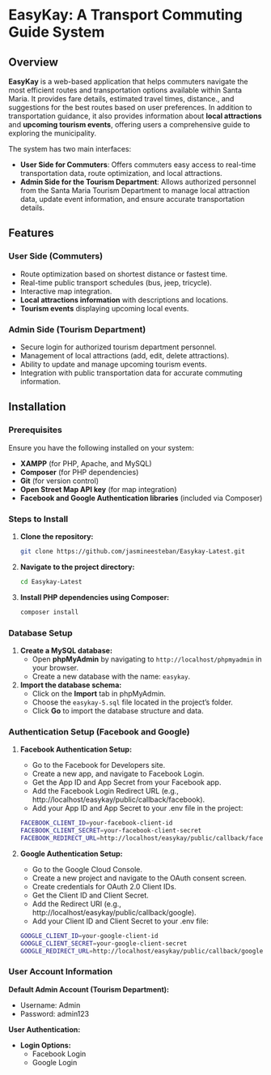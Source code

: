 # EasyKay: A Transport Commuting Guide System

## Overview

**EasyKay** is a web-based application that helps commuters navigate the most efficient routes and transportation options available within Santa Maria.
It provides fare details, estimated travel times, distance., and suggestions for the best routes based on user preferences.
In addition to transportation guidance, it also provides information about **local attractions** and **upcoming tourism events**, offering users a comprehensive guide to exploring the municipality.

The system has two main interfaces:

- **User Side for Commuters**: Offers commuters easy access to real-time transportation data, route optimization, and local attractions.
- **Admin Side for the Tourism Department**: Allows authorized personnel from the Santa Maria Tourism Department to manage local attraction data, update event information, and ensure accurate transportation details.

## **Features**

### **User Side (Commuters)**

- Route optimization based on shortest distance or fastest time.
- Real-time public transport schedules (bus, jeep, tricycle).
- Interactive map integration.
- **Local attractions information** with descriptions and locations.
- **Tourism events** displaying upcoming local events.

### **Admin Side (Tourism Department)**

- Secure login for authorized tourism department personnel.
- Management of local attractions (add, edit, delete attractions).
- Ability to update and manage upcoming tourism events.
- Integration with public transportation data for accurate commuting information.

## **Installation**

### **Prerequisites**

Ensure you have the following installed on your system:

- **XAMPP** (for PHP, Apache, and MySQL)
- **Composer** (for PHP dependencies)
- **Git** (for version control)
- **Open Street Map API key** (for map integration)
- **Facebook and Google Authentication libraries** (included via Composer)

### **Steps to Install**

1. **Clone the repository:**
   ```bash
   git clone https://github.com/jasmineesteban/Easykay-Latest.git
   ```
2. **Navigate to the project directory:**
   ```bash
   cd Easykay-Latest
   ```
3. **Install PHP dependencies using Composer:**
   ```bash
   composer install
   ```

### Database Setup

1. **Create a MySQL database:**
   - Open **phpMyAdmin** by navigating to `http://localhost/phpmyadmin` in your browser.
   - Create a new database with the name: `easykay`.
2. **Import the database schema:**
   - Click on the **Import** tab in phpMyAdmin.
   - Choose the `easykay-5.sql` file located in the project’s folder.
   - Click **Go** to import the database structure and data.

### Authentication Setup (Facebook and Google)

1. **Facebook Authentication Setup:**

   - Go to the Facebook for Developers site.
   - Create a new app, and navigate to Facebook Login.
   - Get the App ID and App Secret from your Facebook app.
   - Add the Facebook Login Redirect URL (e.g., http://localhost/easykay/public/callback/facebook).
   - Add your App ID and App Secret to your .env file in the project:

   ```bash
   FACEBOOK_CLIENT_ID=your-facebook-client-id
   FACEBOOK_CLIENT_SECRET=your-facebook-client-secret
   FACEBOOK_REDIRECT_URL=http://localhost/easykay/public/callback/facebook

   ```

2. **Google Authentication Setup:**
   - Go to the Google Cloud Console.
   - Create a new project and navigate to the OAuth consent screen.
   - Create credentials for OAuth 2.0 Client IDs.
   - Get the Client ID and Client Secret.
   - Add the Redirect URI (e.g., http://localhost/easykay/public/callback/google).
   - Add your Client ID and Client Secret to your .env file:
   ```bash
   GOOGLE_CLIENT_ID=your-google-client-id
   GOOGLE_CLIENT_SECRET=your-google-client-secret
   GOOGLE_REDIRECT_URL=http://localhost/easykay/public/callback/google
   ```

### User Account Information

**Default Admin Account (Tourism Department):**

- Username: Admin
- Password: admin123

**User Authentication:**

- **Login Options:**
  - Facebook Login
  - Google Login
